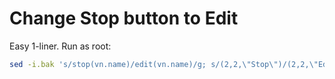 # Change Stop button to Edit

Easy 1-liner. Run as root:

```bash
sed -i.bak 's/stop(vn.name)/edit(vn.name)/g; s/(2,2,\"Stop\")/(2,2,\"Edit\")/g'  /usr/share/truenas/webui/*.js
```
